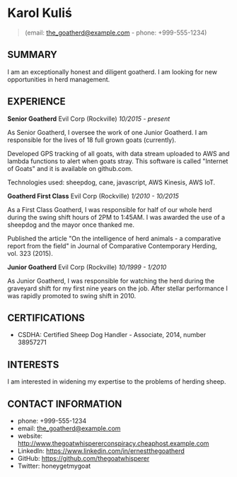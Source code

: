 
Karol Kuliś
===========

> (email: the_goatherd@example.com - phone: +999-555-1234)


SUMMARY
-----------

I am an exceptionally honest and diligent goatherd. I am looking for new
opportunities in herd management.


EXPERIENCE
-----------


**Senior Goatherd**
Evil Corp (Rockville) *10/2015 - present*

As Senior Goatherd, I oversee the work of one Junior Goatherd. I am
responsible for the lives of 18 full grown goats (currently).

Developed GPS tracking of all goats, with data stream uploaded to AWS
and lambda functions to alert when goats stray. This software is called
"Internet of Goats" and it is available on github.com.

Technologies used: sheepdog, cane, javascript, AWS Kinesis, AWS IoT.

**Goatherd First Class**
Evil Corp (Rockville) *1/2010 - 10/2015*

As a First Class Goatherd, I was responsible for half of our whole herd
during the swing shift hours of 2PM to 1:45AM. I was awarded the use of
a sheepdog and the mayor once thanked me.

Published the article "On the intelligence of herd animals - a
comparative report from the field" in Journal of Comparative
Contemporary Herding, vol. 323 (2015).


**Junior Goatherd**
Evil Corp (Rockville) *10/1999 - 1/2010*

As Junior Goatherd, I was responsible for watching the herd during the
graveyard shift for my first nine years on the job. After stellar
performance I was rapidly promoted to swing shift in 2010.


CERTIFICATIONS
-----------

- CSDHA: Certified Sheep Dog Handler - Associate, 2014, number 38957271


INTERESTS
-----------

I am interested in widening my expertise to the problems of herding
sheep.


CONTACT INFORMATION
-----------

- phone: +999-555-1234
- email: the_goatherd@example.com
- website: http://www.thegoatwhispererconspiracy.cheaphost.example.com
- LinkedIn: https://www.linkedin.com/in/ernestthegoatherd
- GitHub: https://github.com/thegoatwhisperer
- Twitter: honeygetmygoat










